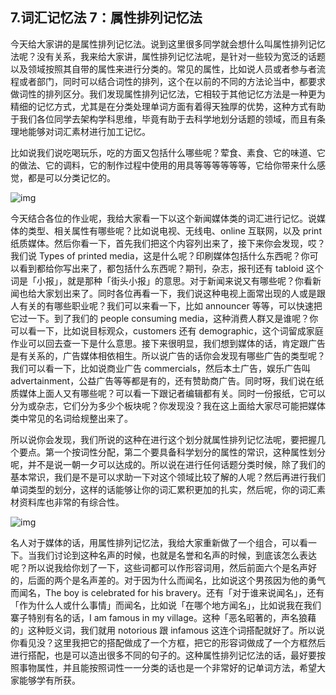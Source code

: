 ## 7.词汇记忆法 7：属性排列记忆法
今天给大家讲的是属性排列记忆法。说到这里很多同学就会想什么叫属性排列记忆法呢？没有关系，我来给大家讲，属性排列记忆法呢，是针对一些较为宽泛的话题以及领域按照其自带的属性来进行分类的。常见的属性，比如说人员或者参与者流程或者部门，同时可以结合词性的排列，这个在以前的不同的方法论当中，都要求做词性的排列区分。我们发现属性排列记忆法，它相较于其他记忆方法是一种更为精细的记忆方式，尤其是在分类处理单词方面有着得天独厚的优势，这种方式有助于我们各位同学去架构学科思维，毕竟有助于去科学地划分话题的领域，而且有条理地能够对词汇素材进行加工记忆。


比如说我们说吃喝玩乐，吃的方面又包括什么哪些呢？荤食、素食、它的味道、它的做法、它的调料，它的制作过程中使用的用具等等等等等等，它给你带来什么感觉，都是可以分类记忆的。


![img](https://pic2.zhimg.com/v2-6e18f18bd144dafa1c4afc758cc5dd79.webp)

今天结合各位的作业呢，我给大家看一下以这个新闻媒体类的词汇进行记忆。说媒体的类型、相关属性有哪些呢？比如说电视、无线电、online 互联网，以及 print 纸质媒体。然后你看一下，首先我们把这个内容列出来了，接下来你会发现，哎？我们说 Types of printed media，这是什么呢？印刷媒体包括什么东西呢？你可以看到都给你写出来了，都包括什么东西呢？期刊，杂志，报刊还有 tabloid 这个词是「小报」，就是那种「街头小报」的意思。对于新闻来说又有哪些呢？你看新闻也给大家划出来了。同时各位再看一下，我们说这种电视上面常出现的人或是跟人有关的有哪些职业呢？我们可以来看一下，比如 announcer 等等，可以快速把它过一下。到了我们的 people consuming media，这种消费人群又是谁呢？你可以看一下，比如说目标观众，customers 还有 demographic，这个词留成家庭作业可以回去查一下是什么意思。接下来很明显，我们想到媒体的话，肯定跟广告是有关系的，广告媒体相依相生。所以说广告的话你会发现有哪些广告的类型呢？我们可以看一下，比如说商业广告 commercials，然后本土广告，娱乐广告叫 advertainment，公益广告等等都是有的，还有赞助商广告。同时呀，我们说在纸质媒体上面人又有哪些呢？可以看一下跟记者编辑都有关。同时一份报纸，它可以分为或杂志，它们分为多少个板块呢？你发现没？我在这上面给大家尽可能把媒体类中常见的名词给规整出来了。


所以说你会发现，我们所说的这种在进行这个划分就属性排列记忆法呢，要把握几个要点。第一个按词性分配，第二个要具备科学划分的属性的常识，这种属性划分呢，并不是说一朝一夕可以达成的。所以说在进行任何话题分类时候，除了我们的基本常识，我们是不是可以求助一下对这个领域比较了解的人呢？然后再进行我们单词类型的划分，这样的话能够让你的词汇累积更加的扎实，然后呢，你的词汇素材资料库也非常的有综合性。


![img](https://pic1.zhimg.com/v2-f19a8d1a1c50526c77971c3719842811.webp)

名人对于媒体的话，用属性排列记忆法，我给大家重新做了一个组合，可以看一下。当我们讨论到这种名声的时候，也就是名誉和名声的时候，到底该怎么表达呢？所以说我给你划了一下，这些词都可以作形容词用，然后前面六个是名声好的，后面的两个是名声差的。对于因为什么而闻名，比如说这个男孩因为他的勇气而闻名，The boy is celebrated for his bravery。还有「对于谁来说闻名」，还有「作为什么人或什么事情」而闻名，比如说「在哪个地方闻名」，比如说我在我们寨子特别有名的话，I am famous in my village。这种「恶名昭著的，声名狼藉的」这种贬义词，我们就用 notorious 跟 infamous 这连个词搭配就好了。所以说你看见没？这里我把它的搭配做成了一个方框，把它的形容词做成了一个方框然后进行搭配，也是可以造出很多不同的句子的。这种属性排列记忆法的话，最好要按照事物属性，并且能按照词性一一分类的话也是一个非常好的记单词方法，希望大家能够学有所获。

